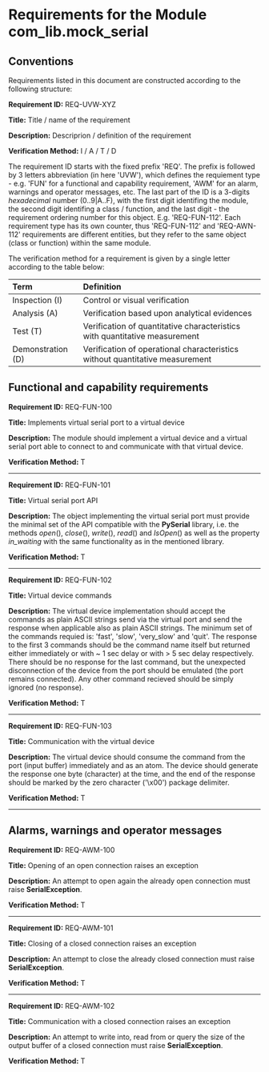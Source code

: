 # Requirements for the Module com_lib.mock_serial

## Conventions

Requirements listed in this document are constructed according to the following structure:

**Requirement ID:** REQ-UVW-XYZ

**Title:** Title / name of the requirement

**Description:** Descriprion / definition of the requirement

**Verification Method:** I / A / T / D

The requirement ID starts with the fixed prefix 'REQ'. The prefix is followed by 3 letters abbreviation (in here 'UVW'), which defines the requiement type - e.g. 'FUN' for a functional and capability requirement, 'AWM' for an alarm, warnings and operator messages, etc. The last part of the ID is a 3-digits *hexadecimal* number (0..9|A..F), with the first digit identifing the module, the second digit identifing a class / function, and the last digit - the requirement ordering number for this object. E.g. 'REQ-FUN-112'. Each requirement type has its own counter, thus 'REQ-FUN-112' and 'REQ-AWN-112' requirements are different entities, but they refer to the same object (class or function) within the same module.

The verification method for a requirement is given by a single letter according to the table below:

| **Term**          | **Definition**                                                               |
| :---------------- | :--------------------------------------------------------------------------- |
| Inspection (I)    | Control or visual verification                                               |
| Analysis (A)      | Verification based upon analytical evidences                                 |
| Test (T)          | Verification of quantitative characteristics with quantitative measurement   |
| Demonstration (D) | Verification of operational characteristics without quantitative measurement |

## Functional and capability requirements

**Requirement ID:** REQ-FUN-100

**Title:** Implements virtual serial port to a virtual device

**Description:** The module should implement a virtual device and a virtual serial port able to connect to and communicate with that virtual device.

**Verification Method:** T

---

**Requirement ID:** REQ-FUN-101

**Title:** Virtual serial port API

**Description:** The object implementing the virtual serial port must provide the minimal set of the API compatible with the **PySerial** library, i.e. the methods *open*(), *close*(), *write*(), *read*() and *IsOpen*() as well as the property *in_waiting* with the same functionality as in the mentioned library.

**Verification Method:** T

---

**Requirement ID:** REQ-FUN-102

**Title:** Virtual device commands

**Description:** The virtual device implementation should accept the commands as plain ASCII strings send via the virtual port and send the response when applicable also as plain ASCII strings. The minimum set of the commands requied is: 'fast', 'slow', 'very_slow' and 'quit'. The response to the first 3 commands should be the command name itself but returned either immediately or with ~ 1 sec delay or with > 5 sec delay respectively. There should be no response for the last command, but the unexpected disconnection of the device from the port should be emulated (the port remains connected). Any other command recieved should be simply ignored (no response).

**Verification Method:** T

---

**Requirement ID:** REQ-FUN-103

**Title:** Communication with the virtual device

**Description:** The virtual device should consume the command from the port (input buffer) immediately and as an atom. The device should generate the response one byte (character) at the time, and the end of the response should be marked by the zero character ('\x00') package delimiter.

**Verification Method:** T

---

## Alarms, warnings and operator messages

**Requirement ID:** REQ-AWM-100

**Title:** Opening of an open connection raises an exception

**Description:** An attempt to open again the already open connection must raise **SerialException**.

**Verification Method:** T

---

**Requirement ID:** REQ-AWM-101

**Title:** Closing of a closed connection raises an exception

**Description:** An attempt to close the already closed connection must raise **SerialException**.

**Verification Method:** T

---

**Requirement ID:** REQ-AWM-102

**Title:** Communication with a closed connection raises an exception

**Description:** An attempt to write into, read from or query the size of the output buffer of a closed connection must raise **SerialException**.

**Verification Method:** T
